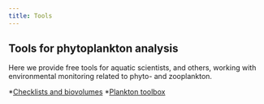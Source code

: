 ```yaml
---
title: Tools
---
```


## Tools for phytoplankton analysis

Here we provide free tools for aquatic scientists, and others, working with environmental monitoring related to phyto- and zooplankton.

*[Checklists and biovolumes](https://nordicmicroalgae.org/checklists-and-biovolumes/)
*[Plankton toolbox](https://nordicmicroalgae.org/plankton-toolbox/)

